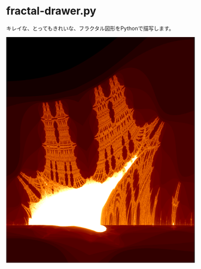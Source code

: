 # fractal-drawer.py

キレイな、とってもきれいな、フラクタル図形をPythonで描写します。  

![burning-ship](./.development/img/burning-ship.png)  
